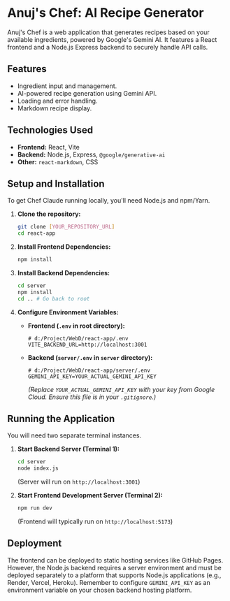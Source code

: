 # Anuj's Chef: AI Recipe Generator

Anuj's Chef is a web application that generates recipes based on your available ingredients, powered by Google's Gemini AI. It features a React frontend and a Node.js Express backend to securely handle API calls.

## Features

*   Ingredient input and management.
*   AI-powered recipe generation using Gemini API.
*   Loading and error handling.
*   Markdown recipe display.

## Technologies Used

*   **Frontend:** React, Vite
*   **Backend:** Node.js, Express, `@google/generative-ai`
*   **Other:** `react-markdown`, CSS

## Setup and Installation

To get Chef Claude running locally, you'll need Node.js and npm/Yarn.

1.  **Clone the repository:**
    ```bash
    git clone [YOUR_REPOSITORY_URL]
    cd react-app
    ```

2.  **Install Frontend Dependencies:**
    ```bash
    npm install
    ```

3.  **Install Backend Dependencies:**
    ```bash
    cd server
    npm install
    cd .. # Go back to root
    ```

4.  **Configure Environment Variables:**
    *   **Frontend (`.env` in root directory):**
        ```
        # d:/Project/WebD/react-app/.env
        VITE_BACKEND_URL=http://localhost:3001
        ```
    *   **Backend (`server/.env` in `server` directory):**
        ```
        # d:/Project/WebD/react-app/server/.env
        GEMINI_API_KEY=YOUR_ACTUAL_GEMINI_API_KEY
        ```
        *(Replace `YOUR_ACTUAL_GEMINI_API_KEY` with your key from Google Cloud. Ensure this file is in your `.gitignore`.)*

## Running the Application

You will need two separate terminal instances.

1.  **Start Backend Server (Terminal 1):**
    ```bash
    cd server
    node index.js
    ```
    (Server will run on `http://localhost:3001`)

2.  **Start Frontend Development Server (Terminal 2):**
    ```bash
    npm run dev
    ```
    (Frontend will typically run on `http://localhost:5173`)

## Deployment

The frontend can be deployed to static hosting services like GitHub Pages. However, the Node.js backend requires a server environment and must be deployed separately to a platform that supports Node.js applications (e.g., Render, Vercel, Heroku). Remember to configure `GEMINI_API_KEY` as an environment variable on your chosen backend hosting platform.